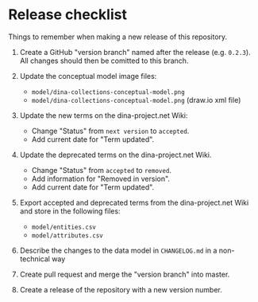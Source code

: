 # Release checklist

Things to remember when making a new release of this repository.


1.  Create a GitHub "version branch" named after the release (e.g. `0.2.3`).
    All changes should then be comitted to this branch.

2.  Update the conceptual model image files:
    * `model/dina-collections-conceptual-model.png`
    * `model/dina-collections-conceptual-model.png` (draw.io xml file)

3. Update the new terms on the dina-project.net Wiki:
    * Change "Status" from `next version` to `accepted`.
    * Add current date for "Term updated".

4. Update the deprecated terms on the dina-project.net Wiki.
    * Change "Status" from `accepted` to `removed`.
    * Add information for "Removed in version".
    * Add current date for "Term updated".

5. Export accepted and deprecated terms from the dina-project.net Wiki
    and store in the following files:
    * `model/entities.csv`
    * `model/attributes.csv`
    
6. Describe the changes to the data model in `CHANGELOG.md` in a non-technical way

7. Create pull request and merge the "version branch" into master.

8. Create a release of the repository with a new version number.
